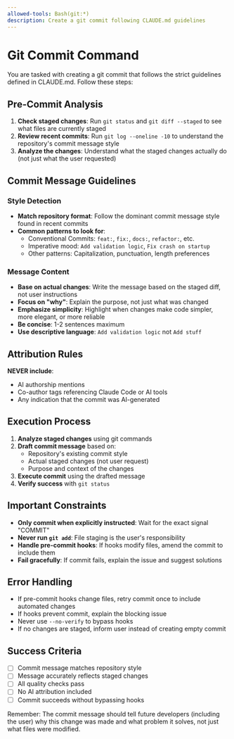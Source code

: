 ```yaml
---
allowed-tools: Bash(git:*)
description: Create a git commit following CLAUDE.md guidelines
---
```


# Git Commit Command

You are tasked with creating a git commit that follows the strict guidelines defined in CLAUDE.md. Follow these steps:

## Pre-Commit Analysis

1. **Check staged changes**: Run `git status` and `git diff --staged` to see what files are currently staged
2. **Review recent commits**: Run `git log --oneline -10` to understand the repository's commit message style
3. **Analyze the changes**: Understand what the staged changes actually do (not just what the user requested)

## Commit Message Guidelines

### Style Detection
- **Match repository format**: Follow the dominant commit message style found in recent commits
- **Common patterns to look for**:
  - Conventional Commits: `feat:`, `fix:`, `docs:`, `refactor:`, etc.
  - Imperative mood: `Add validation logic`, `Fix crash on startup`
  - Other patterns: Capitalization, punctuation, length preferences

### Message Content
- **Base on actual changes**: Write the message based on the staged diff, not user instructions
- **Focus on "why"**: Explain the purpose, not just what was changed
- **Emphasize simplicity**: Highlight when changes make code simpler, more elegant, or more reliable
- **Be concise**: 1-2 sentences maximum
- **Use descriptive language**: `Add validation logic` not `Add stuff`

## Attribution Rules

**NEVER include**:
- AI authorship mentions
- Co-author tags referencing Claude Code or AI tools
- Any indication that the commit was AI-generated

## Execution Process

1. **Analyze staged changes** using git commands
2. **Draft commit message** based on:
   - Repository's existing commit style
   - Actual staged changes (not user request)
   - Purpose and context of the changes
3. **Execute commit** using the drafted message
4. **Verify success** with `git status`

## Important Constraints

- **Only commit when explicitly instructed**: Wait for the exact signal "COMMIT"
- **Never run `git add`**: File staging is the user's responsibility
- **Handle pre-commit hooks**: If hooks modify files, amend the commit to include them
- **Fail gracefully**: If commit fails, explain the issue and suggest solutions

## Error Handling

- If pre-commit hooks change files, retry commit once to include automated changes
- If hooks prevent commit, explain the blocking issue
- Never use `--no-verify` to bypass hooks
- If no changes are staged, inform user instead of creating empty commit

## Success Criteria

- [ ] Commit message matches repository style
- [ ] Message accurately reflects staged changes
- [ ] All quality checks pass
- [ ] No AI attribution included
- [ ] Commit succeeds without bypassing hooks

Remember: The commit message should tell future developers (including the user) why this change was made and what problem it solves, not just what files were modified.